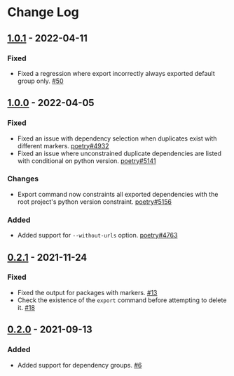 # Change Log

## [1.0.1] - 2022-04-11

### Fixed

- Fixed a regression where export incorrectly always exported default group only. [#50](https://github.com/python-poetry/poetry-plugin-export/pull/50)

## [1.0.0] - 2022-04-05

### Fixed

- Fixed an issue with dependency selection when duplicates exist with different markers. [poetry#4932](https://github.com/python-poetry/poetry/pull/4932)
- Fixed an issue where unconstrained duplicate dependencies are listed with conditional on python version. [poetry#5141](https://github.com/python-poetry/poetry/issues/5141)

### Changes

- Export command now constraints all exported dependencies with the root project's python version constraint. [poetry#5156](https://github.com/python-poetry/poetry/pull/5156)

### Added

- Added support for `--without-urls` option. [poetry#4763](https://github.com/python-poetry/poetry/pull/4763)


## [0.2.1] - 2021-11-24

### Fixed

- Fixed the output for packages with markers. [#13](https://github.com/python-poetry/poetry-plugin-export/pull/13)
- Check the existence of the `export` command before attempting to delete it. [#18](https://github.com/python-poetry/poetry-plugin-export/pull/18)


## [0.2.0] - 2021-09-13

### Added

- Added support for dependency groups. [#6](https://github.com/python-poetry/poetry-plugin-export/pull/6)


[Unreleased]: https://github.com/python-poetry/poetry-plugin-export/compare/1.0.1...main
[1.0.1]: https://github.com/python-poetry/poetry-plugin-export/compare/1.0.1
[1.0.0]: https://github.com/python-poetry/poetry-plugin-export/compare/1.0.0
[0.2.1]: https://github.com/python-poetry/poetry-plugin-export/compare/0.2.1
[0.2.0]: https://github.com/python-poetry/poetry-plugin-export/compare/0.2.0
